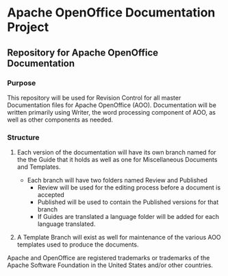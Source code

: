 # Apache OpenOffice Documentation Project

## Repository for Apache OpenOffice Documentation

### Purpose

This repository will be used for Revision Control for all master Documentation files for Apache OpenOffice (AOO). Documentation will be written primarily using Writer, the word processing component of AOO, as well as other components as needed.

### Structure

1. Each version of the documentation will have its own branch named for the the Guide that it holds as well as one for Miscellaneous Documents and Templates.
    
   - Each branch will have two folders named  Review and Published
     - Review will be used for the editing process before a document is accepted
	 - Published will be used to contain the Published versions for that branch
     - If Guides are translated a language folder will be added for each language translated.
	 
2. A Template Branch will exist as well for maintenance of the various AOO templates used to produce the documents.

Apache and OpenOffice are registered trademarks or trademarks of the Apache Software Foundation in the United States and/or other countries.
